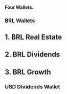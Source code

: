 #### Four Wallets.

### BRL Wallets
## 1. BRL Real Estate
## 2. BRL Dividends
## 3. BRL Growth


### USD Dividends Wallet
